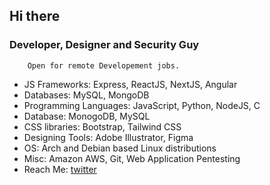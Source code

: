 ## Hi there


### Developer, Designer and Security Guy

        Open for remote Developement jobs.
- JS Frameworks: Express, ReactJS, NextJS, Angular 
- Databases: MySQL, MongoDB
- Programming Languages:  JavaScript, Python, NodeJS, C
- Database: MonogoDB, MySQL
- CSS libraries: Bootstrap, Tailwind CSS
- Designing Tools: Adobe Illustrator, Figma
- OS: Arch and Debian based Linux distributions
- Misc: Amazon AWS, Git, Web Application Pentesting
- Reach Me: [twitter](https://twitter.com/failsafem0de)
